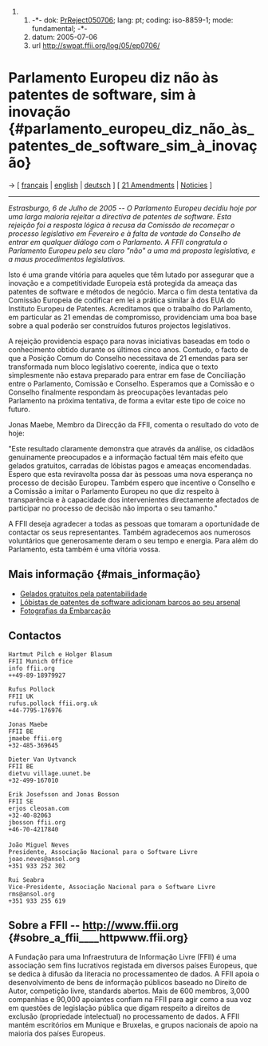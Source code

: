 1.  1.  -\*- dok: [PrReject050706](PrReject050706 "wikilink"); lang: pt;
        coding: iso-8859-1; mode: fundamental; -\*-
    2.  datum: 2005-07-06
    3.  url <http://swpat.ffii.org/log/05/ep0706/>

# Parlamento Europeu diz não às patentes de software, sim à inovação {#parlamento_europeu_diz_não_às_patentes_de_software_sim_à_inovação}

-\> \[ [ français](Prreject050706Fr "wikilink") \| [
english](Prreject050706En "wikilink") \| [
deutsch](Prreject050706De "wikilink") \] \[ [ 21
Amendments](AmPlenPr050701En "wikilink") \| [
Noticies](SwpatcninoPt "wikilink") \]

------------------------------------------------------------------------

*Estrasburgo, 6 de Julho de 2005 \-- O Parlamento Europeu decidiu hoje
por uma larga maioria rejeitar a directiva de patentes de software. Esta
rejeição foi a resposta lógica à recusa da Comissão de recomeçar o
processo legislativo em Fevereiro e à falta de vontade do Conselho de
entrar em qualquer diálogo com o Parlamento. A FFII congratula o
Parlamento Europeu pelo seu claro \"não\" a uma má proposta legislativa,
e a maus procedimentos legislativos.*

Isto é uma grande vitória para aqueles que têm lutado por assegurar que
a inovação e a competitividade Europeia está protegida da ameaça das
patentes de software e métodos de negócio. Marca o fim desta tentativa
da Comissão Europeia de codificar em lei a prática similar à dos EUA do
Instituto Europeu de Patentes. Acreditamos que o trabalho do Parlamento,
em particular as 21 emendas de compromisso, providenciam uma boa base
sobre a qual poderão ser construídos futuros projectos legislativos.

A rejeição providencia espaço para novas iniciativas baseadas em todo o
conhecimento obtido durante os últimos cinco anos. Contudo, o facto de
que a Posição Comum do Conselho necessitava de 21 emendas para ser
transformada num bloco legislativo coerente, indica que o texto
simplesmente não estava preparado para entrar em fase de Conciliação
entre o Parlamento, Comissão e Conselho. Esperamos que a Comissão e o
Conselho finalmente respondam às preocupações levantadas pelo Parlamento
na próxima tentativa, de forma a evitar este tipo de coice no futuro.

Jonas Maebe, Membro da Direcção da FFII, comenta o resultado do voto de
hoje:

\"Este resultado claramente demonstra que através da análise, os
cidadãos genuinamente preocupados e a informação factual têm mais efeito
que gelados gratuitos, carradas de lóbistas pagos e ameaças
encomendadas. Espero que esta reviravolta possa dar às pessoas uma nova
esperança no processo de decisão Europeu. Também espero que incentive o
Conselho e a Comissão a imitar o Parlamento Europeu no que diz respeito
à transparência e à capacidade dos intervenientes directamente afectados
de participar no processo de decisão não importa o seu tamanho.\"

A FFII deseja agradecer a todas as pessoas que tomaram a oportunidade de
contactar os seus representantes. Também agradecemos aos numerosos
voluntários que generosamente deram o seu tempo e energia. Para além do
Parlamento, esta também é uma vitória vossa.

## Mais informação {#mais_informação}

-   [ Gelados gratuitos pela
    patentabilidade](CampIcecream050601En "wikilink")
-   [Lóbistas de patentes de software adicionam barcos ao seu
    arsenal](http://lists.ffii.org/pipermail/news/2005-July/000297.html "wikilink")
-   [Fotografias da
    Embarcação](http://gallery.ffii.org/Strasbourg050705 "wikilink")

## Contactos

`Hartmut Pilch e Holger Blasum`\
`FFII Munich Office`\
`info ffii.org`\
`++49-89-18979927`

`Rufus Pollock`\
`FFII UK`\
`rufus.pollock ffii.org.uk`\
`+44-7795-176976`

`Jonas Maebe`\
`FFII BE`\
`jmaebe ffii.org`\
`+32-485-369645`

`Dieter Van Uytvanck`\
`FFII BE`\
`dietvu village.uunet.be`\
`+32-499-167010`

`Erik Josefsson and Jonas Bosson`\
`FFII SE`\
`erjos cleosan.com`\
`+32-40-82063`\
`jbosson ffii.org`\
`+46-70-4217840`\
\
`João Miguel Neves`\
`Presidente, Associação Nacional para o Software Livre`\
`joao.neves@ansol.org`\
`+351 933 252 302`

`Rui Seabra`\
`Vice-Presidente, Associação Nacional para o Software Livre`\
`rms@ansol.org`\
`+351 933 255 619`

## Sobre a FFII \-- <http://www.ffii.org> {#sobre_a_ffii____httpwww.ffii.org}

A Fundação para uma Infraestrutura de Informação Livre (FFII) é uma
associação sem fins lucrativos registada em diversos países Europeus,
que se dedica à difusão da literacia no processamenteo de dados. A FFII
apoia o desenvolvimento de bens de informação públicos baseado no
Direito de Autor, competição livre, standards abertos. Mais de 600
membros, 3,000 companhias e 90,000 apoiantes confiam na FFII para agir
como a sua voz em questões de legislação pública que digam respeito a
direitos de exclusão (propriedade intelectual) no processamento de
dados. A FFII mantém escritórios em Munique e Bruxelas, e grupos
nacionais de apoio na maioria dos países Europeus.
